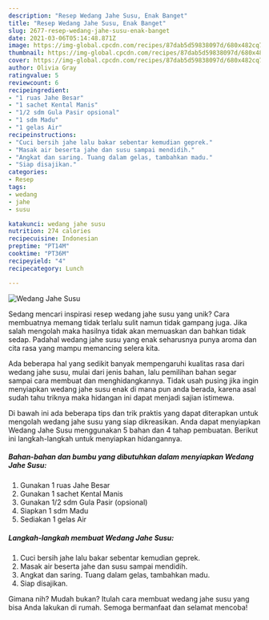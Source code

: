 ```yaml
---
description: "Resep Wedang Jahe Susu, Enak Banget"
title: "Resep Wedang Jahe Susu, Enak Banget"
slug: 2677-resep-wedang-jahe-susu-enak-banget
date: 2021-03-06T05:14:48.871Z
image: https://img-global.cpcdn.com/recipes/87dab5d59838097d/680x482cq70/wedang-jahe-susu-foto-resep-utama.jpg
thumbnail: https://img-global.cpcdn.com/recipes/87dab5d59838097d/680x482cq70/wedang-jahe-susu-foto-resep-utama.jpg
cover: https://img-global.cpcdn.com/recipes/87dab5d59838097d/680x482cq70/wedang-jahe-susu-foto-resep-utama.jpg
author: Olivia Gray
ratingvalue: 5
reviewcount: 6
recipeingredient:
- "1 ruas Jahe Besar"
- "1 sachet Kental Manis"
- "1/2 sdm Gula Pasir opsional"
- "1 sdm Madu"
- "1 gelas Air"
recipeinstructions:
- "Cuci bersih jahe lalu bakar sebentar kemudian geprek."
- "Masak air beserta jahe dan susu sampai mendidih."
- "Angkat dan saring. Tuang dalam gelas, tambahkan madu."
- "Siap disajikan."
categories:
- Resep
tags:
- wedang
- jahe
- susu

katakunci: wedang jahe susu 
nutrition: 274 calories
recipecuisine: Indonesian
preptime: "PT14M"
cooktime: "PT36M"
recipeyield: "4"
recipecategory: Lunch

---
```



![Wedang Jahe Susu](https://img-global.cpcdn.com/recipes/87dab5d59838097d/680x482cq70/wedang-jahe-susu-foto-resep-utama.jpg)

Sedang mencari inspirasi resep wedang jahe susu yang unik? Cara membuatnya memang tidak terlalu sulit namun tidak gampang juga. Jika salah mengolah maka hasilnya tidak akan memuaskan dan bahkan tidak sedap. Padahal wedang jahe susu yang enak seharusnya punya aroma dan cita rasa yang mampu memancing selera kita.



Ada beberapa hal yang sedikit banyak mempengaruhi kualitas rasa dari wedang jahe susu, mulai dari jenis bahan, lalu pemilihan bahan segar sampai cara membuat dan menghidangkannya. Tidak usah pusing jika ingin menyiapkan wedang jahe susu enak di mana pun anda berada, karena asal sudah tahu triknya maka hidangan ini dapat menjadi sajian istimewa.


Di bawah ini ada beberapa tips dan trik praktis yang dapat diterapkan untuk mengolah wedang jahe susu yang siap dikreasikan. Anda dapat menyiapkan Wedang Jahe Susu menggunakan 5 bahan dan 4 tahap pembuatan. Berikut ini langkah-langkah untuk menyiapkan hidangannya.

<!--inarticleads1-->

##### Bahan-bahan dan bumbu yang dibutuhkan dalam menyiapkan Wedang Jahe Susu:

1. Gunakan 1 ruas Jahe Besar
1. Gunakan 1 sachet Kental Manis
1. Gunakan 1/2 sdm Gula Pasir (opsional)
1. Siapkan 1 sdm Madu
1. Sediakan 1 gelas Air




<!--inarticleads2-->

##### Langkah-langkah membuat Wedang Jahe Susu:

1. Cuci bersih jahe lalu bakar sebentar kemudian geprek.
1. Masak air beserta jahe dan susu sampai mendidih.
1. Angkat dan saring. Tuang dalam gelas, tambahkan madu.
1. Siap disajikan.




Gimana nih? Mudah bukan? Itulah cara membuat wedang jahe susu yang bisa Anda lakukan di rumah. Semoga bermanfaat dan selamat mencoba!
